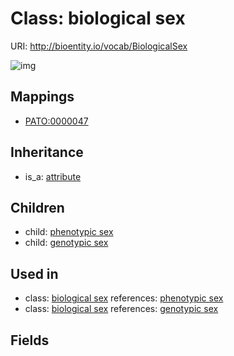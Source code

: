 # Class: biological sex




URI: http://bioentity.io/vocab/BiologicalSex

![img](http://yuml.me/diagram/nofunky/class/\[Attribute]^-\[BiologicalSex],%20\[BiologicalSex]^-\[GenotypicSex],%20\[BiologicalSex]^-\[PhenotypicSex],%20)
## Mappings

 * [PATO:0000047](http://purl.obolibrary.org/obo/PATO_0000047)
## Inheritance

 *  is_a: [attribute](Attribute.md)
## Children

 *  child: [phenotypic sex](PhenotypicSex.md)
 *  child: [genotypic sex](GenotypicSex.md)
## Used in

 *  class: [biological sex](BiologicalSex.md) references: [phenotypic sex](PhenotypicSex.md)
 *  class: [biological sex](BiologicalSex.md) references: [genotypic sex](GenotypicSex.md)
## Fields

